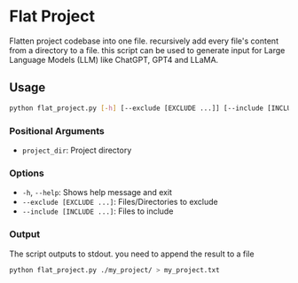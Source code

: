 # Flat Project
Flatten project codebase into one file. recursively add every file's content from a directory to a file. this script can be used to generate input for Large Language Models (LLM) like ChatGPT, GPT4 and LLaMA.

## Usage
```bash
python flat_project.py [-h] [--exclude [EXCLUDE ...]] [--include [INCLUDE ...]] project_dir
```
### Positional Arguments
  - `project_dir`: Project directory

### Options
  - `-h`, `--help`: Shows help message and exit
  - `--exclude [EXCLUDE ...]`: Files/Directories to exclude
  - `--include [INCLUDE ...]`: Files to include

### Output
The script outputs to stdout. you need to append the result to a file

```bash
python flat_project.py ./my_project/ > my_project.txt
```

